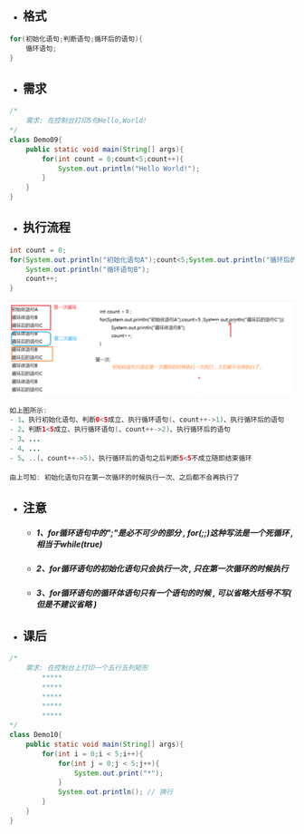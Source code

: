 * ## 格式

```java
for(初始化语句;判断语句;循环后的语句){
    循环语句;
}
```

* ## 需求

```java
/*
    需求: 在控制台打印5句Hello,World!
*/
class Demo09{
    public static void main(String[] args){
        for(int count = 0;count<5;count++){
            System.out.println("Hello World!");
        }
    }
}
```

* ## 执行流程

```java
int count = 0;
for(System.out.println("初始化语句A");count<5;System.out.println("循环后的语句C")){
    System.out.println("循环语句B");
    count++;
}
```

![](/assets/for循环语句的执行流程.png)

```java
如上图所示:
- 1、执行初始化语句、判断0<5成立、执行循环语句(、count++->1)、执行循环后的语句
- 2、判断1<5成立、执行循环语句(、count++->2)、执行循环后的语句
- 3、...
- 4、...
- 5、..(、count++->5)、执行循环后的语句之后判断5<5不成立随即结束循环

由上可知: 初始化语句只在第一次循环的时候执行一次、之后都不会再执行了
```

* ## 注意

  * ##### 1、for循环语句中的";"是必不可少的部分 , for\(;;\)这种写法是一个死循环 , 相当于while\(true\)
  * ##### 2、for循环语句的初始化语句只会执行一次 , 只在第一次循环的时候执行
  * ##### 3、for循环语句的循环体语句只有一个语句的时候 , 可以省略大括号不写\( 但是不建议省略 \)
* ## 课后

```java
/*
	需求: 在控制台上打印一个五行五列矩形
		*****
		*****
		*****
		*****
		*****
*/
class Demo10{
	public static void main(String[] args){
		for(int i = 0;i < 5;i++){
			for(int j = 0;j < 5;j++){
				System.out.print("*");
			}
			System.out.println(); // 换行
		}
	}
}
```





